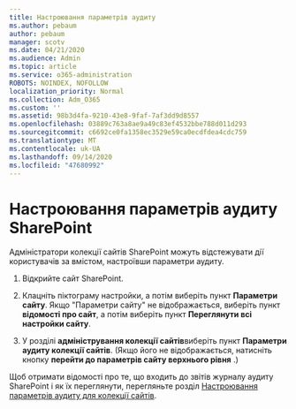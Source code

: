 ```yaml
---
title: Настроювання параметрів аудиту
ms.author: pebaum
author: pebaum
manager: scotv
ms.date: 04/21/2020
ms.audience: Admin
ms.topic: article
ms.service: o365-administration
ROBOTS: NOINDEX, NOFOLLOW
localization_priority: Normal
ms.collection: Adm_O365
ms.custom: ''
ms.assetid: 98b3d4fa-9210-43e8-9faf-7af3dd9d8557
ms.openlocfilehash: 03889c763a8ae9a49c83ef4532bbe788d011d293
ms.sourcegitcommit: c6692ce0fa1358ec3529e59ca0ecdfdea4cdc759
ms.translationtype: MT
ms.contentlocale: uk-UA
ms.lasthandoff: 09/14/2020
ms.locfileid: "47680992"
---
```

# <a name="configure-sharepoint-audit-settings"></a>Настроювання параметрів аудиту SharePoint

Адміністратори колекції сайтів SharePoint можуть відстежувати дії користувачів за вмістом, настроївши параметри аудиту.
  
1. Відкрийте сайт SharePoint.
    
2. Клацніть піктограму настройки, а потім виберіть пункт **Параметри сайту**. Якщо "Параметри сайту" не відображається, виберіть пункт **відомості про сайт**, а потім виберіть пункт **Переглянути всі настройки сайту**.
    
3. У розділі **адміністрування колекції сайтів**виберіть пункт **Параметри аудиту колекції сайтів**. (Якщо його не відображається, натисніть кнопку **перейти до параметрів сайту верхнього рівня** .) 
    
Щоб отримати відомості про те, що входить до звітів журналу аудиту SharePoint і як їх переглянути, перегляньте розділ [Настроювання параметрів аудиту для колекції сайтів](https://go.microsoft.com/fwlink/?linkid=404050).
  

